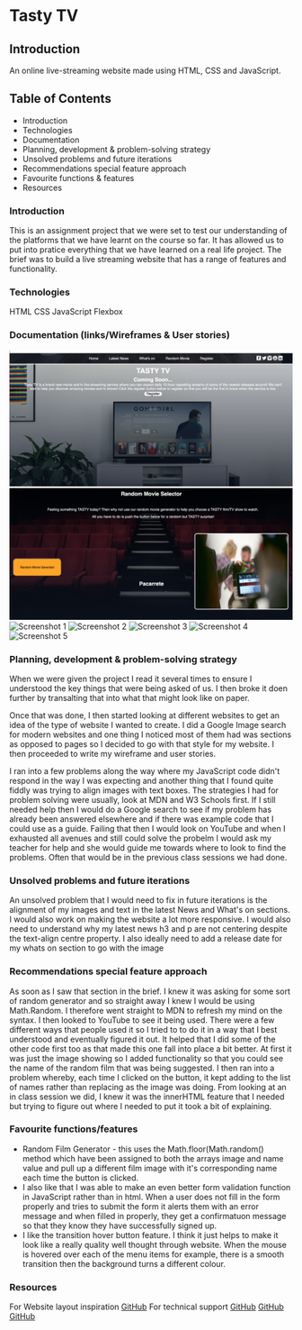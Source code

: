 # Tasty TV

## Introduction

An online live-streaming website made using HTML, CSS and JavaScript.

## Table of Contents

- Introduction
- Technologies
- Documentation
- Planning, development & problem-solving strategy
- Unsolved problems and future iterations
- Recommendations special feature approach
- Favourite functions & features
- Resources

### Introduction

This is an assignment project that we were set to test our understanding of the platforms that we have learnt on the course so far. It has allowed us to put into pratice everything that we have learned on a real life project. The brief was to build a live streaming website that has a range of features and functionality.

### Technologies

HTML
CSS
JavaScript
Flexbox

### Documentation (links/Wireframes & User stories)

![User Stories](Images2/1.png)
![wireframe](/Images2/2.png)
![Screenshot 1](/images2.png)
![Screenshot 2](/images2.png)
![Screenshot 3](/images2.png)
![Screenshot 4](/images2.png)
![Screenshot 5](/images2.png)

### Planning, development & problem-solving strategy

When we were given the project I read it several times to ensure I understood the key things that were being asked of us. I then broke it doen further by transalting that into what that might look like on paper.

Once that was done, I then started looking at different websites to get an idea of the type of website I wanted to create. I did a Google Image search for modern websites and one thing I noticed most of them had was sections as opposed to pages so I decided to go with that style for my website. I then proceeded to write my wireframe and user stories.

I ran into a few problems along the way where my JavaScript code didn't respond in the way I was expecting and another thing that I found quite fiddly was trying to align images with text boxes. The strategies I had for problem solving were usually, look at MDN and W3 Schools first. If I still needed help then I would do a Google search to see if my problem has already been answered elsewhere and if there was example code that I could use as a guide. Failing that then I would look on YouTube and when I exhausted all avenues and still could solve the probelm I would ask my teacher for help and she would guide me towards where to look to find the problems. Often that would be in the previous class sessions we had done.

### Unsolved problems and future iterations

An unsolved problem that I would need to fix in future iterations is the alignment of my images and text in the latest News and What's on sections. I would also work on making the website a lot more responsive. I would also need to understand why my latest news h3 and p are not centering despite the text-align centre property. I also ideally need to add a release date for my whats on section to go with the image

### Recommendations special feature approach

As soon as I saw that section in the brief. I knew it was asking for some sort of random generator and so straight away I knew I would be using Math.Random. I therefore went straight to MDN to refresh my mind on the syntax. I then looked to YouTube to see it being used. There were a few different ways that people used it so I tried to to do it in a way that I best understood and eventually figured it out. It helped that I did some of the other code first too as that made this one fall into place a bit better. At first it was just the image showing so I added functionality so that you could see the name of the random film that was being suggested. I then ran into a problem whereby, each time I clicked on the button, it kept adding to the list of names rather than replacing as the image was doing. From looking at an in class session we did, I knew it was the innerHTML feature that I needed but trying to figure out where I needed to put it took a bit of explaining.

### Favourite functions/features

- Random Film Generator - this uses the Math.floor(Math.random() method which have been assigned to both the arrays image and name value and pull up a different film image with it's corresponding name each time the button is clicked.
- I also like that I was able to make an even better form validation function in JavaScript rather than in html. When a user does not fill in the form properly and tries to submit the form it alerts them with an error message and when filled in properly, they get a confirmatuon message so that they know they have successfully signed up.
- I like the transition hover button feature. I think it just helps to make it look like a really quality well thought through website. When the mouse is hovered over each of the menu items for example, there is a smooth transition then the background turns a different colour.

### Resources

For Website layout inspiration
[GitHub](https://bit.ly/2XzkOGm)
For technical support
[GitHub](https://developer.mozilla.org/en-US/][https://www.w3schools.com/)
[GitHub](https://www.freecodecamp.org/)
[GitHub](https://www.youtube.com/)
